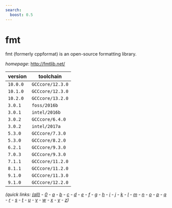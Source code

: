 ```yaml
---
search:
  boost: 0.5
---
```

# fmt

fmt (formerly cppformat) is an open-source formatting library.

*homepage*: <http://fmtlib.net/>

version | toolchain
--------|----------
``10.0.0`` | ``GCCcore/12.3.0``
``10.1.0`` | ``GCCcore/12.3.0``
``10.2.0`` | ``GCCcore/13.2.0``
``3.0.1`` | ``foss/2016b``
``3.0.1`` | ``intel/2016b``
``3.0.2`` | ``GCCcore/6.4.0``
``3.0.2`` | ``intel/2017a``
``5.3.0`` | ``GCCcore/7.3.0``
``5.3.0`` | ``GCCcore/8.2.0``
``6.2.1`` | ``GCCcore/9.3.0``
``7.0.3`` | ``GCCcore/9.3.0``
``7.1.1`` | ``GCCcore/11.2.0``
``8.1.1`` | ``GCCcore/11.2.0``
``9.1.0`` | ``GCCcore/11.3.0``
``9.1.0`` | ``GCCcore/12.2.0``


*(quick links: [(all)](../index.md) - [0](../0/index.md) - [a](../a/index.md) - [b](../b/index.md) - [c](../c/index.md) - [d](../d/index.md) - [e](../e/index.md) - [f](../f/index.md) - [g](../g/index.md) - [h](../h/index.md) - [i](../i/index.md) - [j](../j/index.md) - [k](../k/index.md) - [l](../l/index.md) - [m](../m/index.md) - [n](../n/index.md) - [o](../o/index.md) - [p](../p/index.md) - [q](../q/index.md) - [r](../r/index.md) - [s](../s/index.md) - [t](../t/index.md) - [u](../u/index.md) - [v](../v/index.md) - [w](../w/index.md) - [x](../x/index.md) - [y](../y/index.md) - [z](../z/index.md))*

